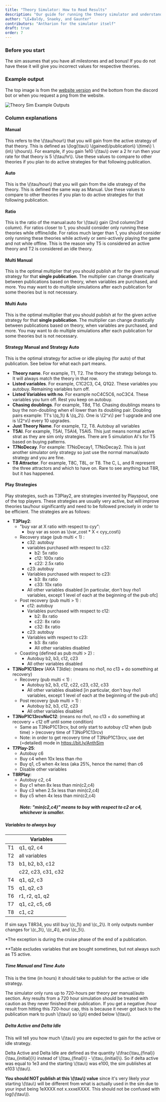 ```yaml
---
title: "Theory Simulator: How to Read Results"
description: "Our guide for running the theory simulator and understanding the results."
author: "LE★Baldy, Snaeky, and Gaunter"
contributors: "Antharion for the simulator itself"
draft: true
order: 7
---
```


### Before you start

The sim assumes that you have all milestones and ad bonus! If you do
not have these it will give you incorrect values for respective theories.

### Example output
The top image is from the [website version](https://bit.ly/anthsim) and
the bottom from the discord bot or when you request a png from the
website.

![Theory Sim Example Outputs](/images/TheorySimExampleOutputs.png)

### **Column explanations**
#### **Manual**
This refers to the \\(\tau/hour\\) that you will gain from the active strategy of that theory.
This is defined as \\(log(\tau\\) \\(gained)/publication\\) \\(time\\) \\(in\\) \\(hours\\).
For example, if you gain 1e10 \\(\tau\\) over a 2 hr run then your rate for that theory is 5 \\(\tau/hr\\).
Use these values to compare to other theories if you plan to do active strategies for that following publication.

#### **Auto**
This is the \\(\tau/hour\\) that you will gain from the idle strategy of the theory.
This is defined the same way as Manual.
Use these values to compare to other theories if you plan to do active strategies for that following publication.

#### **Ratio**
This is the ratio of the manual:auto for \\(\tau\\) gain (2nd column/3rd column).
For ratios closer to 1, you should consider only running these theories while offline/idle.
For ratios much larger than 1, you should consider only running these theories while actively or semi-actively playing the game and not while offline.
This is the reason why T5 is considered an active theory and T2 is considered an idle theory.

#### **Multi Manual**
This is the optimal multiplier that you should publish at for the given manual strategy for that **single publication**.
The multiplier can change drastically between publications based on theory, when variables are purchased, and more.
You may want to do multiple simulations after each publication for some theories but is not necessary.

#### **Multi Auto**
This is the optimal multiplier that you should publish at for the given active strategy for that **single publication**.
The multiplier can change drastically between publications based on theory, when variables are purchased, and more.
You may want to do multiple simulations after each publication for some theories but is not necessary.

#### **Strategy Manual and Strategy Auto**
This is the optimal strategy for active or idle playing (for auto) of
that publication. See below for what each part means.

 - **Theory name**. For example, T1, T2. The theory the strategy
   belongs to. It will always match the theory in that row.
 - **Listed variables**. For example, C1C2C3, C4, Q1Q2.  These variables
   you autobuy. Remaining variables turn off.
 - **Listed Variables with no**. For example noC4C5C6, noC3C4. These
   variables you turn off. Rest you keep on autobuy.
 - **Chasing doublings**. For example, T8d, T1d. Chasing doublings means
   to buy the non-doubling when e1 lower than its doubling pair. Doubling
   pairs example: T1's \\(q_1\\) & \\(q_2\\). One is \\(2^x\\) per 1
   upgrade and one is \\(2^x\\) every 10 upgrades.
 - **Just Theory Name**. For example, T2, T8. Autobuy all variables
 - **T5AI**. For example, T5AI, T5AI4, T5AI5. This just means normal
   active strat as they are sim only strategies. There are 5 simulation
   AI's for T5 based on buying patterns.
 - **T7NoDecay**. For example: T7NoDecay1, T7NoDecay2. This is just another simulator only strategy so just use the normal manual/auto strategy and you are fine.
 - **T8  Attractor**. For example, T8C, T8L, or T8. The C, L, and R
   represent the three attractors and which to have on. Rare to
   see anything but T8R, but it has happened.

#### **Play Strategies**
Play strategies, such as T3Play2, are strategies invented by Playspout, one of the top players. These strategies are usually very active, but will improve theories tau/hour significantly and need to be followed precisely in order to be efficient. The strategies are as follows:
- **T3Play2**: 
  - "buy var at X ratio with respect to cyy": 
    - buy var as soon as \\(var_cost * X < cyy_cost\\)
  - Recovery stage (pub multi < 1) :
    - c32: autobuy
    - variables purchased with respect to c32:
      - b2: 5x ratio
      - c12: 100x ratio
      - c22: 2.5x ratio
    - c23: autobuy
    - Variables purchased with respect to c23:
      - b3: 8x ratio
      - c33: 10x ratio
    - All other variables disabled [in particular, don't buy rho1 variables, except 1 level of each at the beginning of the pub ofc]
  - Post recovery (pub multi > 1) :
    -  c12: autobuy
    - Variables purchased with respect to c12:
      - b2: 8x ratio
      - c22: 8x ratio
      - c32: 8x ratio
    - c23: autobuy
    - Variables with respect to c23:
      -  b3: 8x ratio
      - All other variables disabled
  - Coasting (defined as pub multi > 2) :
    - Autobuy b2, b3, c12, c23
    - All other variables disabled
- **T3NoP1C13rcv** (AKA T3Idle): (means no rho1, no c13 + do something at recovery)
  - Recovery (pub multi < 1) :
    - Autobuy b2, b3, c12, c22, c23, c32, c33
    - All other variables disabled [in particular, don't buy rho1 variables, except 1 level of each at the beginning of the pub ofc]
  - Post recovery (pub multi > 1) :
    - Autobuy b2, b3, c12, c23
    - All other variables disabled
- **T3NoP1C13rcvNoC12**: (means no rho1, no c13 + do something at recovery + c12 off until some condition)
  - Same as T3NoP1C13rcv, but only start to autobuy c12 when (pub time) > (recovery time of T3NoP1C13rcv)
  - Note: in order to get recovery time of T3NoP1C13rcv, use det (=detailed) mode in https://bit.ly/AnthSim
- **T7Play-25**:
  - Autobuy c6
  - Buy c4 when 10x less than rho
  - Buy q1, c5 when 4x less (aka 25%, hence the name) than c6
  - Disable other variables
- **T8RPlay**:
  - Autobuy c2, c4
  - Buy c1 when 8x less than min(c2,c4)
  - Buy c3 when 2.5x less than min(c2,c4)
  - Buy c5 when 4x less than min(c2,c4)
    ##### Note: "min(c2,c4)" means to buy with respect to c2 or c4, whichever is smaller.

##### **Variables to always buy**

<table class="newwords">
    <thead>
        <tr>
            <th class="invisible"></th>
            <th>Variables</th>
        </tr>
    </thead>
    <tbody>
        <tr>
            <td class="leftHeader">T1</td>
            <td>q1, q2, c4</td>
        </tr>
        <tr>
            <td class="leftHeader">T2</td>
            <td>all variables</td>
        </tr>
        <tr>
            <td class="leftHeader">T3</td>
            <td>b1, b2, b3, c12</td>
        </tr>
                <tr>
            <td class="leftHeader"></td>
            <td>c22, c23, c31, c32</td>
        </tr>
        <tr>
            <td class="leftHeader">T4</td>
            <td>q1, q2, c3</td>
        </tr>
        <tr>
            <td class="leftHeader">T5</td>
            <td>q1, q2, c3</td>
        </tr>
        <tr>
            <td class="leftHeader">T6</td>
            <td>r1, r2, q1, q2</td>
        </tr>
        <tr>
            <td class="leftHeader">T7</td>
            <td>q1, c2, c5, c6</td>
        </tr>
        <tr>
            <td class="leftHeader">T8</td>
            <td>c1, c2</td>
        </tr>
    </tbody>
</table>

If sim says T8R34, you still buy \\(c_1\\) and \\(c_2\\). It only outputs number changes for \\(c_3\\), \\(c_4\\), and \\(c_5\\).

\*The exception is during the cruise phase of the end of a publication.

\*\*Table excludes variables that are bought sometimes, but not always such as T5 active.

##### **Time Manual and Time Auto**
This is the time (in hours) it should take to publish for the active or idle strategy.

The simulator only runs up to 720-hours per theory per manual/auto section.
Any results from a 720 hour simulation should be treated with caution as they never finished their publication.
If you get a negative /hour result from hitting this 720-hour cap, this is because it never got back to the publication mark to push \\(\tau\\) so \\(ρ\\) ended below \\(\tau\\).

##### **Delta Active and Delta Idle**
This will tell you how much \\(\tau\\) you are expected to gain for the active or idle strategy.

Delta Active and Delta Idle are defined as the quantity \\(\frac{\tau_{final}}{\tau_{initial}}\\) instead of \\(\tau_{final}\\) - \\(\tau_{initial}\\).
So if delta active was equal to 1e3 and the starting \\(\tau\\) was e100, the sim publishes at e103 \\(\tau\\).

**You should NOT publish at this \\(\tau\\) value** since it's very likely your starting \\(\tau\\) will be different from what is actually used in the sim due to your input being 1eXXXX not x.xxxeXXXX.
This should not be confused with log(\\(\tau\\)).
